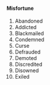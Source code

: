 #### Misfortune

1. Abandoned
2. Addicted
3. Blackmailed
4. Condemned
5. Curse
6. Defrauded
7. Demoted
8. Discredited
9. Disowned
10. Exiled